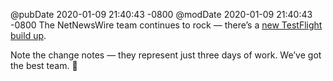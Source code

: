 @pubDate 2020-01-09 21:40:43 -0800
@modDate 2020-01-09 21:40:43 -0800
The NetNewsWire team continues to rock — there’s a [new TestFlight build up](https://nnw.ranchero.com/2020/01/09/netnewswire-for-ios.html).

Note the change notes — they represent just three days of work. We’ve got the best team. 🎸
